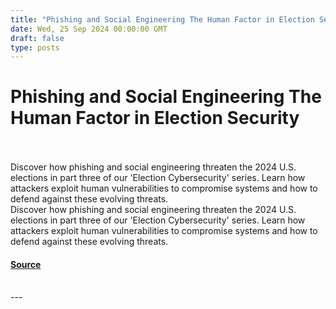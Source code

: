 ```yaml
---
title: "Phishing and Social Engineering The Human Factor in Election Security"
date: Wed, 25 Sep 2024 00:00:00 GMT
draft: false
type: posts
---
```

# Phishing and Social Engineering The Human Factor in Election Security

<br/>

<br/>
Discover how phishing and social engineering threaten the 2024 U.S. elections in part three of our 'Election Cybersecurity' series. Learn how attackers exploit human vulnerabilities to compromise systems and how to defend against these evolving threats.
<br/>
Discover how phishing and social engineering threaten the 2024 U.S. elections in part three of our 'Election Cybersecurity' series. Learn how attackers exploit human vulnerabilities to compromise systems and how to defend against these evolving threats.

#### [Source](https://www.greynoise.io/blog/phishing-and-social-engineering-the-human-factor-in-election-security)

<br/>
---

